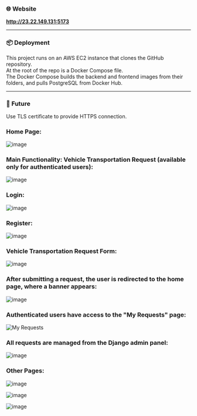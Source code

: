 ### 🌐 Website  
**http://23.22.149.131:5173**

---

### 📦 Deployment  
This project runs on an AWS EC2 instance that clones the GitHub repository.  
At the root of the repo is a Docker Compose file.  
The Docker Compose builds the backend and frontend images from their folders, and pulls PostgreSQL from Docker Hub.  

---

### 🔐 Future  
Use TLS certificate to provide HTTPS connection.



### Home Page:
![image](https://github.com/user-attachments/assets/864f4672-7d53-4154-bb8a-83b970f0cf47)

### Main Functionality: Vehicle Transportation Request (available only for authenticated users):
![image](https://github.com/user-attachments/assets/7d13e35f-5e1a-4747-af38-dbc5862c548a)

### Login:
![image](https://github.com/user-attachments/assets/3e60d6d1-362c-4760-b049-6ab06a3be6b2)

### Register:
![image](https://github.com/user-attachments/assets/13ec7d7b-63c8-499a-bbfd-8405529fc2c0)

### Vehicle Transportation Request Form:
![image](https://github.com/user-attachments/assets/3532ed37-7375-4eca-b8e9-814fb038421f)

### After submitting a request, the user is redirected to the home page, where a banner appears:
![image](https://github.com/user-attachments/assets/59371390-fabf-40fe-bfcc-e172d3f5576d)

### Authenticated users have access to the "My Requests" page:
![My Requests](https://github.com/user-attachments/assets/f3ba7f94-46a5-4a29-a0e1-12ef467f8bef)

### All requests are managed from the Django admin panel:
![image](https://github.com/user-attachments/assets/1280176b-1b4e-4738-bd54-defb5fc34a68)

### Other Pages:
![image](https://github.com/user-attachments/assets/2a4f9d13-678f-41cd-abd2-87dd7a4b3c2f)

![image](https://github.com/user-attachments/assets/8194b4a1-b9c4-47d9-a777-468c429a416f)

![image](https://github.com/user-attachments/assets/01d9d588-a25a-45da-91f6-965017cd699a)
